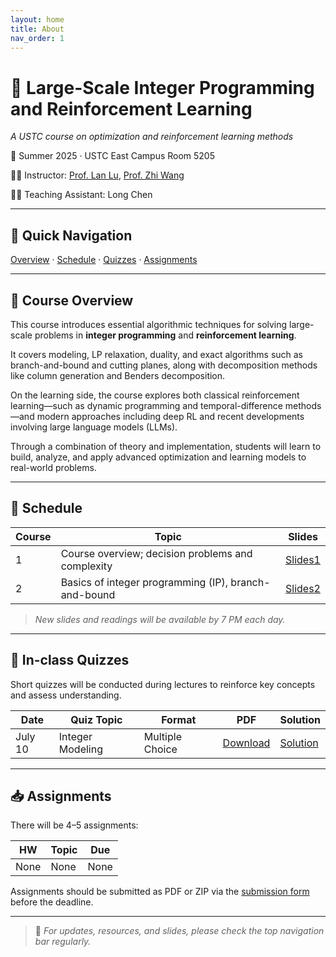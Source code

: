 ```yaml
---
layout: home
title: About
nav_order: 1
---
```



# 📘 Large-Scale Integer Programming and Reinforcement Learning  
*A USTC course on optimization and reinforcement learning methods*

📍 Summer 2025 · USTC East Campus Room 5205  

👨‍🏫 Instructor: [Prof. Lan Lu](https://bs.ustc.edu.cn/chinese/profile-1928.html), [Prof. Zhi Wang](https://heyuanmingong.github.io/)

🧑‍💻 Teaching Assistant: Long Chen

---

## 🔗 Quick Navigation

[Overview](#overview) · [Schedule](#schedule) · [Quizzes](#quizzes) · [Assignments](#assignments)

---

## 🧭 Course Overview <a id="overview"></a>

This course introduces essential algorithmic techniques for solving large-scale problems in **integer programming** and **reinforcement learning**. 

It covers modeling, LP relaxation, duality, and exact algorithms such as branch-and-bound and cutting planes, along with decomposition methods like column generation and Benders decomposition. 

On the learning side, the course explores both classical reinforcement learning—such as dynamic programming and temporal-difference methods—and modern approaches including deep RL and recent developments involving large language models (LLMs). 

Through a combination of theory and implementation, students will learn to build, analyze, and apply advanced optimization and learning models to real-world problems.

---

## 📆 Schedule <a id="schedule"></a>

| Course | Topic | Slides |
|--------|-------|--------|
| 1 | Course overview; decision problems and complexity | [Slides1]()
| 2 | Basics of integer programming (IP), branch-and-bound | [Slides2]()

> *New slides and readings will be available by 7 PM each day.*

---

## 📝 In-class Quizzes <a id="quizzes"></a>

Short quizzes will be conducted during lectures to reinforce key concepts and assess understanding.

| Date     | Quiz Topic        | Format         | PDF            | Solution         |
|----------|-------------------|----------------|----------------|------------------|
| July 10  | Integer Modeling  | Multiple Choice| [Download](assets/quizzes/quiz1.pdf) | [Solution](assets/quizzes/quiz1-sol.pdf) |


---

## 📥 Assignments <a id="assignments"></a>

There will be 4–5 assignments:

| HW | Topic | Due |
|----|-------|-----|
| None | None| None|

Assignments should be submitted as PDF or ZIP via the [submission form](#) before the deadline.

---

> 📌 *For updates, resources, and slides, please check the top navigation bar regularly.*
